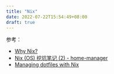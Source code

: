 ```yaml
---
title: "Nix"
date: 2022-07-22T15:54:49+08:00
draft: true
---
```


<!-- TODO -->

<!--more-->

参考：

* [Why Nix?](https://mgdm.net/weblog/why-nix/)
* [Nix (OS) 挖坑笔记 (2) - home-manager](https://jishu.io/nixos/home-manager/)
* [Managing dotfiles with Nix](https://alexpearce.me/2021/07/managing-dotfiles-with-nix/)

